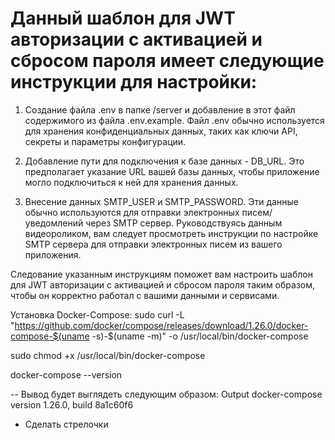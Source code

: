 # Данный шаблон для JWT авторизации с активацией и сбросом пароля имеет следующие инструкции для настройки:

1. Создание файла .env в папке /server и добавление в этот файл содержимого из файла .env.example. Файл .env обычно используется для хранения конфиденциальных данных, таких как ключи API, секреты и параметры конфигурации.

2. Добавление пути для подключения к базе данных - DB_URL. Это предполагает указание URL вашей базы данных, чтобы приложение могло подключиться к ней для хранения данных.

3. Внесение данных SMTP_USER и SMTP_PASSWORD. Эти данные обычно используются для отправки электронных писем/уведомлений через SMTP сервер. Руководствуясь <a herf="https://www.youtube.com/watch?v=D1IatZ79wbI&t">данным видеороликом</a>, вам следует просмотреть инструкции по настройке SMTP сервера для отправки электронных писем из вашего приложения.

Следование указанным инструкциям поможет вам настроить шаблон для JWT авторизации с активацией и сбросом пароля таким образом, чтобы он корректно работал с вашими данными и сервисами.

Установка Docker-Compose:
sudo curl -L "https://github.com/docker/compose/releases/download/1.26.0/docker-compose-$(uname -s)-$(uname -m)" -o /usr/local/bin/docker-compose

sudo chmod +x /usr/local/bin/docker-compose

docker-compose --version

-- Вывод будет выглядеть следующим образом:
Output
docker-compose version 1.26.0, build 8a1c60f6


- Сделать стрелочки 
